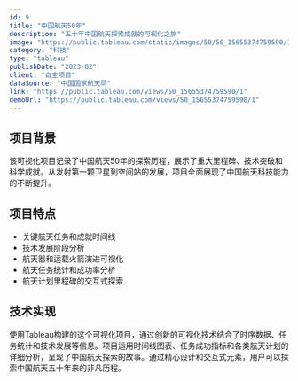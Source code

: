 ```yaml
---
id: 9
title: "中国航天50年"
description: "五十年中国航天探索成就的可视化之旅"
image: "https://public.tableau.com/static/images/50/50_15655374759590/1/1_rss.png"
category: "科技"
type: "tableau"
publishDate: "2023-02"
client: "自主项目"
dataSource: "中国国家航天局"
link: "https://public.tableau.com/views/50_15655374759590/1"
demoUrl: "https://public.tableau.com/views/50_15655374759590/1"
---
```


## 项目背景

该可视化项目记录了中国航天50年的探索历程，展示了重大里程碑、技术突破和科学成就。从发射第一颗卫星到空间站的发展，项目全面展现了中国航天科技能力的不断提升。

## 项目特点

- 关键航天任务和成就时间线
- 技术发展阶段分析
- 航天器和运载火箭演进可视化
- 航天任务统计和成功率分析
- 航天计划里程碑的交互式探索

## 技术实现

使用Tableau构建的这个可视化项目，通过创新的可视化技术结合了时序数据、任务统计和技术发展等信息。项目运用时间线图表、任务成功指标和各类航天计划的详细分析，呈现了中国航天探索的故事。通过精心设计和交互式元素，用户可以探索中国航天五十年来的非凡历程。